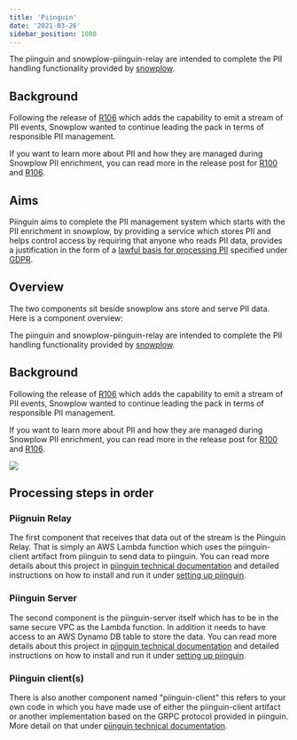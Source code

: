 ```yaml
---
title: 'Piinguin'
date: '2021-03-26'
sidebar_position: 1000
---
```


The piinguin and snowplow-piinguin-relay are intended to complete the PII handling functionality provided by [snowplow](https://github.com/snowplow/snowplow).

## Background

Following the release of [R106](https://snowplowanalytics.com/blog/2018/05/10/snowplow-r106-acropolis) which adds the capability to emit a stream of PII events, Snowplow wanted to continue leading the pack in terms of responsible PII management.

If you want to learn more about PII and how they are managed during Snowplow PII enrichment, you can read more in the release post for [R100](https://snowplowanalytics.com/blog/2018/02/27/snowplow-r100-epidaurus-released-with-pii-pseudonymization-support/) and [R106](https://snowplowanalytics.com/blog/2018/05/10/snowplow-r106-acropolis).

## Aims

Piinguin aims to complete the PII management system which starts with the PII enrichment in snowplow, by providing a service which stores PII and helps control access by requiring that anyone who reads PII data, provides a justification in the form of a [lawful basis for processing PII](https://ico.org.uk/for-organisations/guide-to-the-general-data-protection-regulation-gdpr/lawful-basis-for-processing/#ib3) specified under [GDPR](https://www.eugdpr.org/).

## Overview

The two components sit beside snowplow ans store and serve PII data. Here is a component overview:

The piinguin and snowplow-piinguin-relay are intended to complete the PII handling functionality provided by [snowplow](https://github.com/snowplow/snowplow).

## Background

Following the release of [R106](https://snowplowanalytics.com/blog/2018/05/10/snowplow-r106-acropolis) which adds the capability to emit a stream of PII events, Snowplow wanted to continue leading the pack in terms of responsible PII management.

If you want to learn more about PII and how they are managed during Snowplow PII enrichment, you can read more in the release post for [R100](https://snowplowanalytics.com/blog/2018/02/27/snowplow-r100-epidaurus-released-with-pii-pseudonymization-support/) and [R106](https://snowplowanalytics.com/blog/2018/05/10/snowplow-r106-acropolis).

![](images/piinguin-diagram.png)

## Processing steps in order

### Piignuin Relay

The first component that receives that data out of the stream is the Piinguin Relay. That is simply an AWS Lambda function which uses the piinguin-client artifact from piinguin to send data to piinguin. You can read more details about this project in [piinguin technical documentation](/docs/pipeline-components-and-applications/piinguin/piinguin-technical-documentation/index.md) and detailed instructions on how to install and run it under [setting up piinguin](/docs/pipeline-components-and-applications/piinguin/setting-up-piinguin/index.md).

### Piinguin Server

The second component is the piinguin-server itself which has to be in the same secure VPC as the Lambda function. In addition it needs to have access to an AWS Dynamo DB table to store the data. You can read more details about this project in [piinguin technical documentation](/docs/pipeline-components-and-applications/piinguin/piinguin-technical-documentation/index.md) and detailed instructions on how to install and run it under [setting up piinguin](/docs/pipeline-components-and-applications/piinguin/setting-up-piinguin/index.md).

### Piinguin client(s)

There is also another component named "piinguin-client" this refers to your own code in which you have made use of either the piinguin-client artifact or another implementation based on the GRPC protocol provided in piinguin. More detail on that under [piinguin technical documentation](http://piin).
